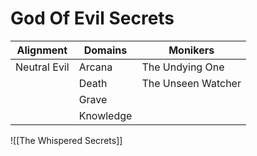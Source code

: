 # God Of Evil Secrets

| Alignment    | Domains   | Monikers           |
| ------------ | --------- | ------------------ |
| Neutral Evil | Arcana    | The Undying One    |
|              | Death     | The Unseen Watcher |
|              | Grave     |                    |
|              | Knowledge |                    |
![[The Whispered Secrets]]